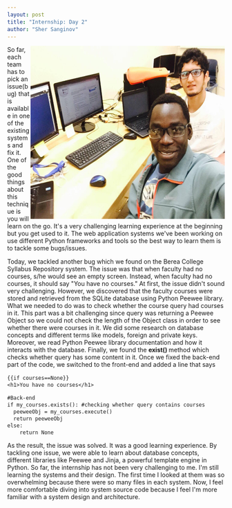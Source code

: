```yaml
---
layout: post
title: "Internship: Day 2"
author: "Sher Sanginov"
---
```



<img class="img-responsive" src="/assets/img/intern2.jpg" alt="Drawing" style="width: 450px; height: 400px; display: block; float:right; ">

So far, each team has to pick an issue(bug) that is available in one of the existing systems and fix it. One of the good things about this technique is you will learn on the go. It's a very challenging learning experience at the beginning but you get used to it. The web application systems we've been working on use different Python frameworks and tools so the best way to learn them is to tackle some bugs/issues.

Today, we tackled another bug which we found on the Berea College Syllabus Repository system. The issue was that when faculty had no courses, s/he would see an empty screen. Instead, when faculty had no courses, it should say      "You have no courses."  At first, the issue didn't sound very challenging. However, we discovered that the faculty courses were stored and retrieved from the SQLite database using Python Peewee library. What we needed to do was to check whether the course query had courses in it. This part was a bit challenging since query was returning a Peewee Object  so we could not check the length of the Object class in order to see whether there were courses in it. We did some research on database concepts and different terms like models, foreign and private keys. Moreover, we read Python Peewee library documentation and how it interacts with the database. Finally, we found the <b> exist() </b> method which checks whether query has some content in it. Once we fixed the back-end part of the code, we switched to the front-end and added a line that says
```
{{if courses==None}}
<h1>You have no courses</h1>
```
```
#Back-end
if my_courses.exists(): #checking whether query contains courses
  peeweeObj = my_courses.execute()
  return peeweeObj
else:
    return None
```
As the result, the issue was solved. It was a good learning experience. By tackling one issue, we were able to learn about database concepts, different libraries like Peewee and Jinja, a powerful template engine in Python. So far, the internship has not been very challenging to me. I'm still learning the systems and their design. The first time I looked at them was so overwhelming because there were so many files in each system. Now, I feel more comfortable diving into system source code because I feel I'm more familiar with a system design and architecture.
